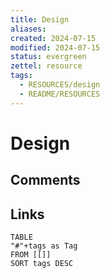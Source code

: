 ```yaml
---
title: Design
aliases: 
created: 2024-07-15
modified: 2024-07-15
status: evergreen
zettel: resource
tags:
  - RESOURCES/design
  - README/RESOURCES
---
```

# Design
## Comments

## Links
```dataview
TABLE 
"#"+tags as Tag
FROM [[]]
SORT tags DESC
```
